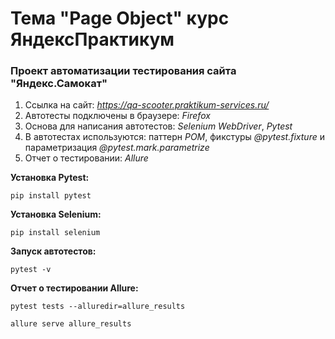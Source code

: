 # **Тема "Page Object" курс ЯндексПрактикум**

### Проект автоматизации тестирования сайта "Яндекс.Самокат"

1. Ссылка на сайт: *https://qa-scooter.praktikum-services.ru/*
2. Автотесты подключены в браузере: *Firefox*
3. Основа для написания автотестов: *Selenium WebDriver*, *Pytest*
4. В автотестах используются: паттерн *POM*, фикстуры *@pytest.fixture* и параметризация *@pytest.mark.parametrize*
5. Отчет о тестировании: *Allure*

**Установка Pytest:**
````
pip install pytest
````

**Установка Selenium:**
````
pip install selenium
````

**Запуск автотестов:**
````
pytest -v
````

**Отчет о тестировании Allure:**
````
pytest tests --alluredir=allure_results
````
````
allure serve allure_results
````